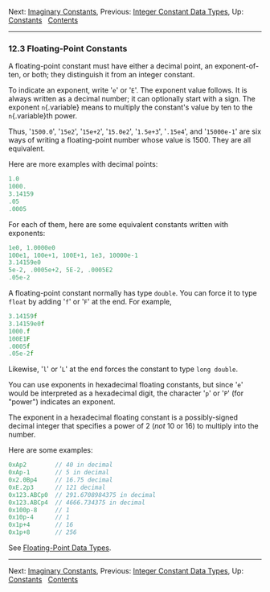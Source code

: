 Next: [Imaginary Constants](Imaginary-Constants.md), Previous:
[Integer Constant Data Types](Integer-Const-Type.md), Up:
[Constants](Constants.md)  
[Contents](index.md#SEC_Contents "Table of contents")  

------------------------------------------------------------------------


### 12.3 Floating-Point Constants 


A floating-point constant must have either a decimal point, an
exponent-of-ten, or both; they distinguish it from an integer constant.

To indicate an exponent, write '`e`' or '`E`'. The
exponent value follows. It is always written as a decimal number; it can
optionally start with a sign. The exponent `n`{.variable} means to
multiply the constant's value by ten to the `n`{.variable}th power.

Thus, '`1500.0`', '`15e2`', '`15e+2`',
'`15.0e2`', '`1.5e+3`', '`.15e4`', and
'`15000e-1`' are six ways of writing a floating-point number
whose value is 1500. They are all equivalent.

Here are more examples with decimal points:

``` C
1.0
1000.
3.14159
.05
.0005
```

For each of them, here are some equivalent constants written with
exponents:

``` C
1e0, 1.0000e0
100e1, 100e+1, 100E+1, 1e3, 10000e-1
3.14159e0
5e-2, .0005e+2, 5E-2, .0005E2
.05e-2
```

A floating-point constant normally has type `double`. You can force it
to type `float` by adding '`f`' or '`F`' at the end.
For example,

``` C
3.14159f
3.14159e0f
1000.f
100E1F
.0005f
.05e-2f
```

Likewise, '`l`' or '`L`' at the end forces the
constant to type `long double`.

You can use exponents in hexadecimal floating constants, but since
'`e`' would be interpreted as a hexadecimal digit, the
character '`p`' or '`P`' (for "power") indicates an
exponent.

The exponent in a hexadecimal floating constant is a possibly-signed
decimal integer that specifies a power of 2 (*not* 10 or 16) to multiply
into the number.

Here are some examples:

``` C
0xAp2        // 40 in decimal
0xAp-1       // 5 in decimal
0x2.0Bp4     // 16.75 decimal
0xE.2p3      // 121 decimal
0x123.ABCp0  // 291.6708984375 in decimal
0x123.ABCp4  // 4666.734375 in decimal
0x100p-8     // 1
0x10p-4      // 1
0x1p+4       // 16
0x1p+8       // 256
```

See [Floating-Point Data Types](Floating_002dPoint-Data-Types.md).

------------------------------------------------------------------------

Next: [Imaginary Constants](Imaginary-Constants.md), Previous:
[Integer Constant Data Types](Integer-Const-Type.md), Up:
[Constants](Constants.md)  
[Contents](index.md#SEC_Contents "Table of contents")  
